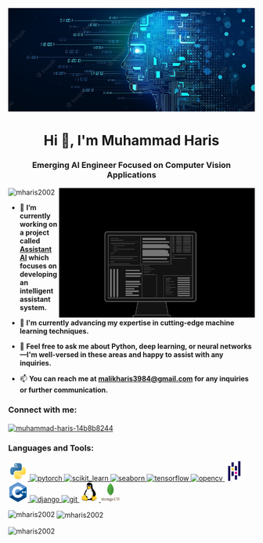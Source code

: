 <div align="center">
  <img src="https://github.com/MHaris2002/MHaris2002/blob/main/iaiu.jpg" alt="logo" />
</div>
<h1 align="center">Hi 👋, I'm Muhammad Haris</h1>
<h3 align="center">Emerging AI Engineer Focused on Computer Vision Applications</h3>

<img align="right" alt="coding" width="400" src="https://github.com/MHaris2002/MHaris2002/blob/main/web-development.gif">

<p align="left"> <img src="https://komarev.com/ghpvc/?username=mharis2002&label=Profile%20views&color=0e75b6&style=flat" alt="mharis2002" /> </p>

- 🔭 **I’m currently working on a project called [Assistant AI](https://github.com/MHaris2002/ASSISTANT_AI.git) which focuses on developing an intelligent assistant system.**

- 🌱 **I'm currently advancing my expertise in cutting-edge machine learning techniques.**

- 💬 **Feel free to ask me about Python, deep learning, or neural networks—I'm well-versed in these areas and happy to assist with any inquiries.**

- 📫 **You can reach me at malikharis3984@gmail.com for any inquiries or further communication.**

<h3 align="left">Connect with me:</h3>
<p align="left">
<a href="https://linkedin.com/in/muhammad-haris-14b8b8244" target="blank"><img align="center" src="https://raw.githubusercontent.com/rahuldkjain/github-profile-readme-generator/master/src/images/icons/Social/linked-in-alt.svg" alt="muhammad-haris-14b8b8244" height="30" width="40" /></a>
</p>

<h3 align="left">Languages and Tools:</h3>
<p align="left"> <a href="https://www.python.org" target="_blank" rel="noreferrer"> <img src="https://raw.githubusercontent.com/devicons/devicon/master/icons/python/python-original.svg" alt="python" width="40" height="40"/> </a> <a href="https://pytorch.org/" target="_blank" rel="noreferrer"> <img src="https://www.vectorlogo.zone/logos/pytorch/pytorch-icon.svg" alt="pytorch" width="40" height="40"/> </a> <a href="https://scikit-learn.org/" target="_blank" rel="noreferrer"> <img src="https://upload.wikimedia.org/wikipedia/commons/0/05/Scikit_learn_logo_small.svg" alt="scikit_learn" width="40" height="40"/> </a> <a href="https://seaborn.pydata.org/" target="_blank" rel="noreferrer"> <img src="https://seaborn.pydata.org/_images/logo-mark-lightbg.svg" alt="seaborn" width="40" height="40"/> </a> <a href="https://www.tensorflow.org" target="_blank" rel="noreferrer"> <img src="https://www.vectorlogo.zone/logos/tensorflow/tensorflow-icon.svg" alt="tensorflow" width="40" height="40"/> </a> <a href="https://opencv.org/" target="_blank" rel="noreferrer"> <img src="https://www.vectorlogo.zone/logos/opencv/opencv-icon.svg" alt="opencv" width="40" height="40"/> </a> <a href="https://pandas.pydata.org/" target="_blank" rel="noreferrer"> <img src="https://raw.githubusercontent.com/devicons/devicon/2ae2a900d2f041da66e950e4d48052658d850630/icons/pandas/pandas-original.svg" alt="pandas" width="40" height="40"/> </a> <a href="https://www.w3schools.com/cpp/" target="_blank" rel="noreferrer"> <img src="https://raw.githubusercontent.com/devicons/devicon/master/icons/cplusplus/cplusplus-original.svg" alt="cplusplus" width="40" height="40"/> </a> <a href="https://www.djangoproject.com/" target="_blank" rel="noreferrer"> <img src="https://cdn.worldvectorlogo.com/logos/django.svg" alt="django" width="40" height="40"/> </a> <a href="https://git-scm.com/" target="_blank" rel="noreferrer"> <img src="https://www.vectorlogo.zone/logos/git-scm/git-scm-icon.svg" alt="git" width="40" height="40"/> </a> <a href="https://www.linux.org/" target="_blank" rel="noreferrer"> <img src="https://raw.githubusercontent.com/devicons/devicon/master/icons/linux/linux-original.svg" alt="linux" width="40" height="40"/> </a> <a href="https://www.mongodb.com/" target="_blank" rel="noreferrer"> <img src="https://raw.githubusercontent.com/devicons/devicon/master/icons/mongodb/mongodb-original-wordmark.svg" alt="mongodb" width="40" height="40"/> </a> </p>

<p><img align="left" src="https://github-readme-stats.vercel.app/api/top-langs?username=mharis2002&show_icons=true&locale=en&layout=compact" alt="mharis2002" /></p>

<p>&nbsp;<img align="center" src="https://github-readme-stats.vercel.app/api?username=mharis2002&show_icons=true&locale=en" alt="mharis2002" /></p>

<p><img align="center" src="https://github-readme-streak-stats.herokuapp.com/?user=mharis2002&" alt="mharis2002" /></p>
